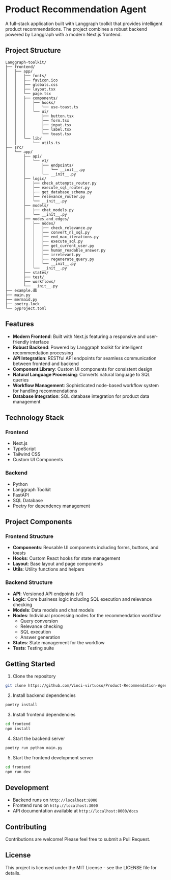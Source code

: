 # Product Recommendation Agent

A full-stack application built with Langgraph toolkit that provides intelligent product recommendations. The project combines a robust backend powered by Langgraph with a modern Next.js frontend.

## Project Structure

```
Langgraph-toolkit/
├── frontend/
│   ├── app/
│   │   ├── fonts/
│   │   ├── favicon.ico
│   │   ├── globals.css
│   │   ├── layout.tsx
│   │   └── page.tsx
│   │   ├── components/
│   │   │   ├── hooks/
│   │   │   │   └── use-toast.ts
│   │   │   └── ui/
│   │   │       ├── button.tsx
│   │   │       ├── form.tsx
│   │   │       ├── input.tsx
│   │   │       ├── label.tsx
│   │   │       └── toast.tsx
│   │   └── lib/
│   │       └── utils.ts
├── src/
│   └── app/
│       ├── api/
│       │   └── v1/
│       │       ├── endpoints/
│       │       │   └── __init__.py
│       │       └── __init__.py
│       ├── logic/
│       │   ├── check_attempts_router.py
│       │   ├── execute_sql_router.py
│       │   ├── get_database_schema.py
│       │   ├── relevance_router.py
│       │   └── __init__.py
│       ├── models/
│       │   ├── chat_models.py
│       │   └── __init__.py
│       ├── nodes_and_edges/
│       │   ├── nodes/
│       │   │   ├── check_relevance.py
│       │   │   ├── convert_nl_sql.py
│       │   │   ├── end_max_iterations.py
│       │   │   ├── execute_sql.py
│       │   │   ├── get_current_user.py
│       │   │   ├── human_readable_answer.py
│       │   │   ├── irrelevant.py
│       │   │   ├── regenerate_query.py
│       │   │   └── __init__.py
│       │   └── __init__.py
│       ├── states/
│       ├── test/
│       ├── workflows/
│       └── __init__.py
├── example.db
├── main.py
├── mermaid.py
├── poetry.lock
└── pyproject.toml
```

## Features

- **Modern Frontend**: Built with Next.js featuring a responsive and user-friendly interface
- **Robust Backend**: Powered by Langgraph toolkit for intelligent recommendation processing
- **API Integration**: RESTful API endpoints for seamless communication between frontend and backend
- **Component Library**: Custom UI components for consistent design
- **Natural Language Processing**: Converts natural language to SQL queries
- **Workflow Management**: Sophisticated node-based workflow system for handling recommendations
- **Database Integration**: SQL database integration for product data management

## Technology Stack

### Frontend
- Next.js
- TypeScript
- Tailwind CSS
- Custom UI Components

### Backend
- Python
- Langgraph Toolkit
- FastAPI
- SQL Database
- Poetry for dependency management

## Project Components

### Frontend Structure
- **Components**: Reusable UI components including forms, buttons, and toasts
- **Hooks**: Custom React hooks for state management
- **Layout**: Base layout and page components
- **Utils**: Utility functions and helpers

### Backend Structure
- **API**: Versioned API endpoints (v1)
- **Logic**: Core business logic including SQL execution and relevance checking
- **Models**: Data models and chat models
- **Nodes**: Individual processing nodes for the recommendation workflow
  - Query conversion
  - Relevance checking
  - SQL execution
  - Answer generation
- **States**: State management for the workflow
- **Tests**: Testing suite

## Getting Started

1. Clone the repository
```bash
git clone https://github.com/Vinci-virtuoso/Product-Recommendation-Agent.git
```

2. Install backend dependencies
```bash
poetry install
```

3. Install frontend dependencies
```bash
cd frontend
npm install
```

4. Start the backend server
```bash
poetry run python main.py
```

5. Start the frontend development server
```bash
cd frontend
npm run dev
```

## Development

- Backend runs on `http://localhost:8000`
- Frontend runs on `http://localhost:3000`
- API documentation available at `http://localhost:8000/docs`

## Contributing

Contributions are welcome! Please feel free to submit a Pull Request.

## License

This project is licensed under the MIT License - see the LICENSE file for details.